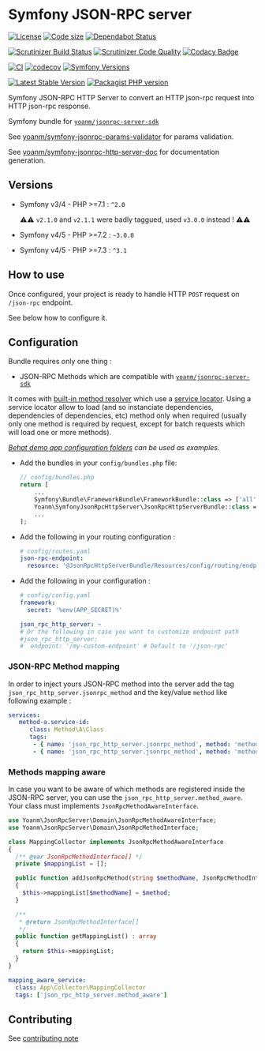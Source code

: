 # Symfony JSON-RPC server

[![License](https://img.shields.io/github/license/yoanm/symfony-jsonrpc-http-server.svg)](https://github.com/yoanm/symfony-jsonrpc-http-server)
[![Code size](https://img.shields.io/github/languages/code-size/yoanm/symfony-jsonrpc-http-server.svg)](https://github.com/yoanm/symfony-jsonrpc-http-server)
[![Dependabot Status](https://api.dependabot.com/badges/status?host=github\&repo=yoanm/symfony-jsonrpc-http-server)](https://dependabot.com)

[![Scrutinizer Build Status](https://img.shields.io/scrutinizer/build/g/yoanm/symfony-jsonrpc-http-server.svg?label=Scrutinizer\&logo=scrutinizer)](https://scrutinizer-ci.com/g/yoanm/symfony-jsonrpc-http-server/build-status/master)
[![Scrutinizer Code Quality](https://img.shields.io/scrutinizer/g/yoanm/symfony-jsonrpc-http-server/master.svg?logo=scrutinizer)](https://scrutinizer-ci.com/g/yoanm/symfony-jsonrpc-http-server/?branch=master)
[![Codacy Badge](https://app.codacy.com/project/badge/Grade/8f39424add044b43a70bdb238e2f48db)](https://www.codacy.com/gh/yoanm/symfony-jsonrpc-http-server/dashboard?utm_source=github.com\&utm_medium=referral\&utm_content=yoanm/symfony-jsonrpc-http-server\&utm_campaign=Badge_Grade)

[![CI](https://github.com/yoanm/symfony-jsonrpc-http-server/actions/workflows/CI.yml/badge.svg?branch=master)](https://github.com/yoanm/symfony-jsonrpc-http-server/actions/workflows/CI.yml)
[![codecov](https://codecov.io/gh/yoanm/symfony-jsonrpc-http-server/branch/master/graph/badge.svg?token=NHdwEBUFK5)](https://codecov.io/gh/yoanm/symfony-jsonrpc-http-server)
[![Symfony Versions](https://img.shields.io/badge/Symfony-v4%20%2F%20v5%20-8892BF.svg?logo=github)](https://symfony.com/)

[![Latest Stable Version](https://img.shields.io/packagist/v/yoanm/symfony-jsonrpc-http-server.svg)](https://packagist.org/packages/yoanm/symfony-jsonrpc-http-server)
[![Packagist PHP version](https://img.shields.io/packagist/php-v/yoanm/symfony-jsonrpc-http-server.svg)](https://packagist.org/packages/yoanm/symfony-jsonrpc-http-server)

Symfony JSON-RPC HTTP Server to convert an HTTP json-rpc request into HTTP json-rpc response.

Symfony bundle for [`yoanm/jsonrpc-server-sdk`](https://github.com/yoanm/php-jsonrpc-server-sdk)

See [yoanm/symfony-jsonrpc-params-validator](https://github.com/yoanm/symfony-jsonrpc-params-validator) for params validation.

See [yoanm/symfony-jsonrpc-http-server-doc](https://github.com/yoanm/symfony-jsonrpc-http-server-doc) for documentation generation.

## Versions

*   Symfony v3/4 - PHP >=7.1 : `^2.0`

    ⚠️⚠️ `v2.1.0` and `v2.1.1` were badly taggued, used `v3.0.0` instead ! ⚠️⚠️

*   Symfony v4/5 - PHP >=7.2 : `~3.0.0`

*   Symfony v4/5 - PHP >=7.3 : `^3.1`

## How to use

Once configured, your project is ready to handle HTTP `POST` request on `/json-rpc` endpoint.

See below how to configure it.

## Configuration

Bundle requires only one thing :

*   JSON-RPC Methods which are compatible with [`yoanm/jsonrpc-server-sdk`](https://raw.githubusercontent.com/yoanm/php-jsonrpc-server-sdk)

It comes with [built-in method resolver](./src/Resolver/MethodResolver.php) which use a [service locator](https://symfony.com/doc/3.4/service_container/service_subscribers_locators.html#defining-a-service-locator). Using a service locator allow to load (and so instanciate dependencies, dependencies of dependencies, etc) method only when required (usually only one method is required by request, except for batch requests which will load one or more methods).

*[Behat demo app configuration folders](./features/demo_app/) can be used as examples.*

*   Add the bundles in your `config/bundles.php` file:
    ```php
    // config/bundles.php
    return [
        ...
        Symfony\Bundle\FrameworkBundle\FrameworkBundle::class => ['all' => true],
        Yoanm\SymfonyJsonRpcHttpServer\JsonRpcHttpServerBundle::class => ['all' => true],
        ...
    ];
    ```

*   Add the following in your routing configuration :
    ```yaml
    # config/routes.yaml
    json-rpc-endpoint:
      resource: '@JsonRpcHttpServerBundle/Resources/config/routing/endpoint.xml'
    ```

*   Add the following in your configuration :
    ```yaml
    # config/config.yaml
    framework:
      secret: '%env(APP_SECRET)%'

    json_rpc_http_server: ~
    # Or the following in case you want to customize endpoint path
    #json_rpc_http_server:
    #  endpoint: '/my-custom-endpoint' # Default to '/json-rpc'
    ```

### JSON-RPC Method mapping

In order to inject yours JSON-RPC method into the server add the tag `json_rpc_http_server.jsonrpc_method` and the key/value `method` like following example :

```yaml
services:
   method-a.service-id:
      class: Method\A\Class
      tags:
       - { name: 'json_rpc_http_server.jsonrpc_method', method: 'method-a' }
       - { name: 'json_rpc_http_server.jsonrpc_method', method: 'method-a-alias' }
```

### Methods mapping aware

In case you want to be aware of which methods are registered inside the JSON-RPC server, you can use the `json_rpc_http_server.method_aware`. Your class must implements `JsonRpcMethodAwareInterface`.

```php
use Yoanm\JsonRpcServer\Domain\JsonRpcMethodAwareInterface;
use Yoanm\JsonRpcServer\Domain\JsonRpcMethodInterface;

class MappingCollector implements JsonRpcMethodAwareInterface
{
  /** @var JsonRpcMethodInterface[] */
  private $mappingList = [];

  public function addJsonRpcMethod(string $methodName, JsonRpcMethodInterface $method): void
  {
    $this->mappingList[$methodName] = $method;
  }

  /**
   * @return JsonRpcMethodInterface[]
   */
  public function getMappingList() : array
  {
    return $this->mappingList;
  }
}
```

```yaml
mapping_aware_service:
  class: App\Collector\MappingCollector
  tags: ['json_rpc_http_server.method_aware']
```

## Contributing

See [contributing note](./CONTRIBUTING.md)
